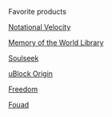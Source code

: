 Favorite products

<a href= "https://notational.net/"> Notational Velocity </a>

<a href= "https://library.memoryoftheworld.org/"> Memory of the World Library </a>

<a href= "https://www.slsknet.org/news/"> Soulseek </a>

<a href= "https://ublockorigin.com/">uBlock Origin</a>

<a href= "https://freedom.to/">Freedom</a>

<a href= "https://fouadwa.com/">Fouad</a>
